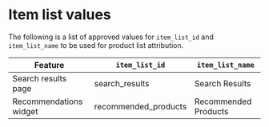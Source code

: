 # Item list values

The following is a list of approved values for `item_list_id` and `item_list_name` to be used for product list attribution.

| Feature | `item_list_id` | `item_list_name` |
|---|---|---|
| Search results page | search_results | Search Results |
| Recommendations widget | recommended_products | Recommended Products |
